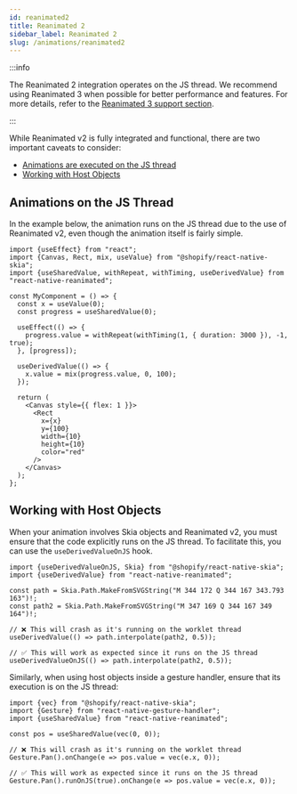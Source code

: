 ```yaml
---
id: reanimated2
title: Reanimated 2
sidebar_label: Reanimated 2
slug: /animations/reanimated2
---
```


:::info

The Reanimated 2 integration operates on the JS thread. We recommend using Reanimated 3 when possible for better performance and features. For more details, refer to the [Reanimated 3 support section](/docs/animations/animations).

:::

While Reanimated v2 is fully integrated and functional, there are two important caveats to consider:
* [Animations are executed on the JS thread](#animations-on-the-js-thread)
* [Working with Host Objects](#working-with-host-objects)

## Animations on the JS Thread

In the example below, the animation runs on the JS thread due to the use of Reanimated v2, even though the animation itself is fairly simple.

```tsx twoslash
import {useEffect} from "react";
import {Canvas, Rect, mix, useValue} from "@shopify/react-native-skia";
import {useSharedValue, withRepeat, withTiming, useDerivedValue} from "react-native-reanimated";

const MyComponent = () => {
  const x = useValue(0);
  const progress = useSharedValue(0);

  useEffect(() => {
    progress.value = withRepeat(withTiming(1, { duration: 3000 }), -1, true);
  }, [progress]);

  useDerivedValue(() => {
    x.value = mix(progress.value, 0, 100);
  });

  return (
    <Canvas style={{ flex: 1 }}>
      <Rect
        x={x}
        y={100}
        width={10}
        height={10}
        color="red"
      />
    </Canvas>
  );
};
```

## Working with Host Objects

When your animation involves Skia objects and Reanimated v2, you must ensure that the code explicitly runs on the JS thread. To facilitate this, you can use the `useDerivedValueOnJS` hook.

```tsx
import {useDerivedValueOnJS, Skia} from "@shopify/react-native-skia";
import {useDerivedValue} from "react-native-reanimated";

const path = Skia.Path.MakeFromSVGString("M 344 172 Q 344 167 343.793 163")!;
const path2 = Skia.Path.MakeFromSVGString("M 347 169 Q 344 167 349 164")!;

// ❌ This will crash as it's running on the worklet thread
useDerivedValue(() => path.interpolate(path2, 0.5));

// ✅ This will work as expected since it runs on the JS thread
useDerivedValueOnJS(() => path.interpolate(path2, 0.5));
```

Similarly, when using host objects inside a gesture handler, ensure that its execution is on the JS thread:

```tsx twoslash
import {vec} from "@shopify/react-native-skia";
import {Gesture} from "react-native-gesture-handler";
import {useSharedValue} from "react-native-reanimated";

const pos = useSharedValue(vec(0, 0));

// ❌ This will crash as it's running on the worklet thread
Gesture.Pan().onChange(e => pos.value = vec(e.x, 0));

// ✅ This will work as expected since it runs on the JS thread
Gesture.Pan().runOnJS(true).onChange(e => pos.value = vec(e.x, 0));
```